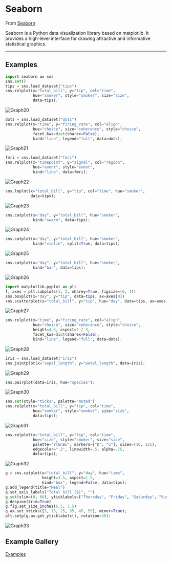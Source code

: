 # Seaborn

From <a href="https://seaborn.pydata.org/" target="_blank">Seaborn</a>

Seaborn is a Python data visualization library based on matplotlib. It provides a high-level interface for drawing attractive and informative statistical graphics.

---



## Examples

```python
import seaborn as sns
sns.set()
tips = sns.load_dataset("tips")
sns.relplot(x="total_bill", y="tip", col="time",
            hue="smoker", style="smoker", size="size",
            data=tips);
```
![Graph20](https://raw.githubusercontent.com/rodoliva/Python-Studies/master/Data%20Science/MathPlot/Seaborn/graph20.png)

```python
dots = sns.load_dataset("dots")
sns.relplot(x="time", y="firing_rate", col="align",
            hue="choice", size="coherence", style="choice",
            facet_kws=dict(sharex=False),
            kind="line", legend="full", data=dots);
```
![Graph21](https://github.com/rodoliva/Python-Studies/blob/master/Machine%20Learning/MathPlot/Seaborn/graph21.png?raw=true)

```python
fmri = sns.load_dataset("fmri")
sns.relplot(x="timepoint", y="signal", col="region",
            hue="event", style="event",
            kind="line", data=fmri);
```
![Graph22](https://github.com/rodoliva/Python-Studies/blob/master/Machine%20Learning/MathPlot/Seaborn/graph22.png?raw=true)

```python
sns.lmplot(x="total_bill", y="tip", col="time", hue="smoker",
           data=tips);
```
![Graph23](https://github.com/rodoliva/Python-Studies/blob/master/Machine%20Learning/MathPlot/Seaborn/graph23.png?raw=true)

```python
sns.catplot(x="day", y="total_bill", hue="smoker",
            kind="swarm", data=tips);
```
![Graph24](https://github.com/rodoliva/Python-Studies/blob/master/Machine%20Learning/MathPlot/Seaborn/graph24.png?raw=true)

```python
sns.catplot(x="day", y="total_bill", hue="smoker",
            kind="violin", split=True, data=tips);
```
![Graph25](https://github.com/rodoliva/Python-Studies/blob/master/Machine%20Learning/MathPlot/Seaborn/graph25.png?raw=true)

```python
sns.catplot(x="day", y="total_bill", hue="smoker",
            kind="bar", data=tips);
```
![Graph26](https://github.com/rodoliva/Python-Studies/blob/master/Machine%20Learning/MathPlot/Seaborn/graph26.png?raw=true)

```python
import matplotlib.pyplot as plt
f, axes = plt.subplots(1, 2, sharey=True, figsize=(6, 4))
sns.boxplot(x="day", y="tip", data=tips, ax=axes[0])
sns.scatterplot(x="total_bill", y="tip", hue="day", data=tips, ax=axes[1]);
```
![Graph27](https://github.com/rodoliva/Python-Studies/blob/master/Machine%20Learning/MathPlot/Seaborn/graph27.png?raw=true)

```python
sns.relplot(x="time", y="firing_rate", col="align",
            hue="choice", size="coherence", style="choice",
            height=4.5, aspect=2 / 3,
            facet_kws=dict(sharex=False),
            kind="line", legend="full", data=dots);
```
![Graph28](https://github.com/rodoliva/Python-Studies/blob/master/Machine%20Learning/MathPlot/Seaborn/graph28.png?raw=true)

```python
iris = sns.load_dataset("iris")
sns.jointplot(x="sepal_length", y="petal_length", data=iris);
```
![Graph29](https://github.com/rodoliva/Python-Studies/blob/master/Machine%20Learning/MathPlot/Seaborn/graph29.png?raw=true)

```python
sns.pairplot(data=iris, hue="species");
```
![Graph30](https://github.com/rodoliva/Python-Studies/blob/master/Machine%20Learning/MathPlot/Seaborn/graph30.png?raw=true)

```python
sns.set(style="ticks", palette="muted")
sns.relplot(x="total_bill", y="tip", col="time",
            hue="smoker", style="smoker", size="size",
            data=tips);
```
![Graph31](https://github.com/rodoliva/Python-Studies/blob/master/Machine%20Learning/MathPlot/Seaborn/graph31.png?raw=true)

```python
sns.relplot(x="total_bill", y="tip", col="time",
            hue="size", style="smoker", size="size",
            palette="YlGnBu", markers=["D", "o"], sizes=(10, 125),
            edgecolor=".2", linewidth=.5, alpha=.75,
            data=tips);
```
![Graph32](https://github.com/rodoliva/Python-Studies/blob/master/Machine%20Learning/MathPlot/Seaborn/graph32.png?raw=true)

```python
g = sns.catplot(x="total_bill", y="day", hue="time",
                height=3.5, aspect=1.5,
                kind="box", legend=False, data=tips);
g.add_legend(title="Meal")
g.set_axis_labels("Total bill ($)", "")
g.set(xlim=(0, 60), yticklabels=["Thursday", "Friday", "Saturday", "Sunday"])
g.despine(trim=True)
g.fig.set_size_inches(6.5, 3.5)
g.ax.set_xticks([5, 15, 25, 35, 45, 55], minor=True);
plt.setp(g.ax.get_yticklabels(), rotation=30);
```
![Graph33](https://github.com/rodoliva/Python-Studies/blob/master/Machine%20Learning/MathPlot/Seaborn/graph33.png?raw=true)


## Example Gallery

<a href="https://seaborn.pydata.org/examples/index.html">Examples</a>

